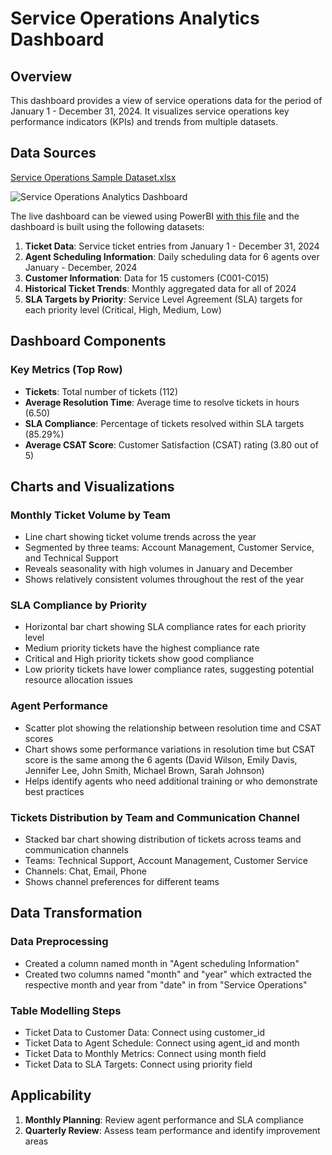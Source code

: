 # Service Operations Analytics Dashboard

## Overview
This dashboard provides a view of service operations data for the period of January 1 - December 31, 2024. It visualizes service operations key performance indicators (KPIs) and trends from multiple datasets.

## Data Sources
[Service Operations Sample Dataset.xlsx](https://github.com/user-attachments/files/19060319/Service.Operations.Sample.Dataset.xlsx)

![Service Operations Analytics Dashboard](https://github.com/user-attachments/assets/dd8b774b-69ea-4eea-a1e1-0d1f8f5fe444)

The live dashboard can be viewed using PowerBI [with this file](https://github.com/l-teefah/PowerBIDashboards/blob/main/Service%20Operations%20Analytics/Service%20Operations%20Analytics%20Dashboard.pbix) and the dashboard is built using the following datasets:

1. **Ticket Data**: Service ticket entries from January 1 - December 31, 2024
2. **Agent Scheduling Information**: Daily scheduling data for 6 agents over January - December, 2024
3. **Customer Information**: Data for 15 customers (C001-C015)
4. **Historical Ticket Trends**: Monthly aggregated data for all of 2024
5. **SLA Targets by Priority**: Service Level Agreement (SLA) targets for each priority level (Critical, High, Medium, Low)

## Dashboard Components
### Key Metrics (Top Row)
- **Tickets**: Total number of tickets (112)
- **Average Resolution Time**: Average time to resolve tickets in hours (6.50)
- **SLA Compliance**: Percentage of tickets resolved within SLA targets (85.29%)
- **Average CSAT Score**: Customer Satisfaction (CSAT) rating (3.80 out of 5)

## Charts and Visualizations
### Monthly Ticket Volume by Team
- Line chart showing ticket volume trends across the year
- Segmented by three teams: Account Management, Customer Service, and Technical Support
- Reveals seasonality with high volumes in January and December
- Shows relatively consistent volumes throughout the rest of the year

### SLA Compliance by Priority
- Horizontal bar chart showing SLA compliance rates for each priority level
- Medium priority tickets have the highest compliance rate
- Critical and High priority tickets show good compliance
- Low priority tickets have lower compliance rates, suggesting potential resource allocation issues

### Agent Performance
- Scatter plot showing the relationship between resolution time and CSAT scores
- Chart shows some performance variations in resolution time but CSAT score is the same among the 6 agents (David Wilson, Emily Davis, Jennifer Lee, John Smith, Michael Brown, Sarah Johnson)
- Helps identify agents who need additional training or who demonstrate best practices

### Tickets Distribution by Team and Communication Channel
- Stacked bar chart showing distribution of tickets across teams and communication channels
- Teams: Technical Support, Account Management, Customer Service
- Channels: Chat, Email, Phone
- Shows channel preferences for different teams


## Data Transformation
### Data Preprocessing
- Created a column named month in "Agent scheduling Information"
- Created two columns named "month" and "year" which extracted the respective month and year from "date" in from "Service Operations"

### Table Modelling Steps
- Ticket Data to Customer Data: Connect using customer_id
- Ticket Data to Agent Schedule: Connect using agent_id and month
- Ticket Data to Monthly Metrics: Connect using month field
- Ticket Data to SLA Targets: Connect using priority field

## Applicability
1. **Monthly Planning**: Review agent performance and SLA compliance
2. **Quarterly Review**: Assess team performance and identify improvement areas
